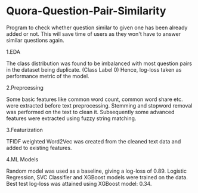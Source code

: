 # Quora-Question-Pair-Similarity
Program to check whether question similar to given one has been already added or not. This will save time of users as they won't have to answer similar questions again. 

1.EDA

The class distribution was found to be imbalanced with most question pairs in the dataset being duplicate. (Class Label 0)
Hence, log-loss taken as performance metric of the model.

2.Preprcessing

Some basic features like common word count, common word share etc. were extracted before text preprocessing.
Stemming and stopword removal was performed on the text to clean it. 
Subsequently some advanced features were extracted using fuzzy string matching. 

3.Featurization

TFIDF weighted Word2Vec was created from the cleaned text data and added to existing features.

4.ML Models

Random model was used as a baseline, giving a log-loss of 0.89.
Logistic Regression, SVC Classifier and XGBoost models were trained on the data. 
Best test log-loss was attained using XGBoost model: 0.34.
